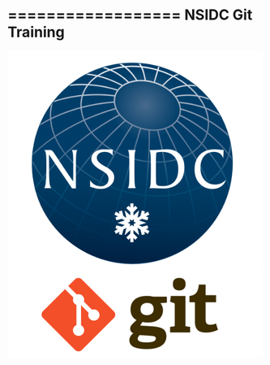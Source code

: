 ==================
NSIDC Git Training
==================


![NSIDC logo](_images/nsidc-logo.svg)
![Git logo](_images/git-logo.png)
